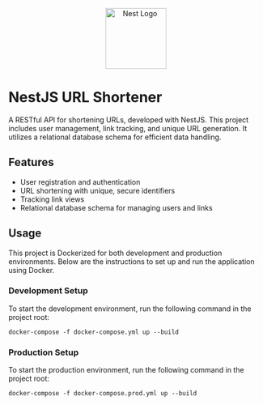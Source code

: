 <p align="center">
  <a href="https://nestjs.com/" target="blank"><img src="https://nestjs.com/img/logo-small.svg" width="120" alt="Nest Logo" /></a>
</p>

# NestJS URL Shortener

A RESTful API for shortening URLs, developed with NestJS. This project includes user management, link tracking, and unique URL generation. It utilizes a relational database schema for efficient data handling.

## Features

- User registration and authentication
- URL shortening with unique, secure identifiers
- Tracking link views
- Relational database schema for managing users and links

## Usage

This project is Dockerized for both development and production environments. Below are the instructions to set up and run the application using Docker.

### Development Setup

To start the development environment, run the following command in the project root:

```shell
docker-compose -f docker-compose.yml up --build
```

### Production Setup

To start the production environment, run the following command in the project root:

```shell
docker-compose -f docker-compose.prod.yml up --build
```
